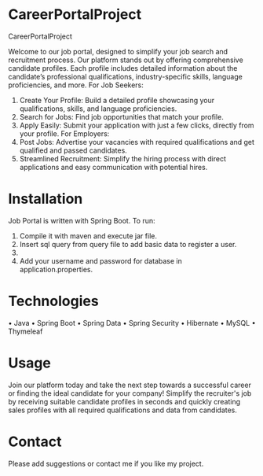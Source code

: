 # CareerPortalProject

CareerPortalProject

Welcome to our job portal, designed to simplify your job search and recruitment process. Our platform stands out by offering comprehensive candidate profiles. Each profile includes detailed information about the candidate’s professional qualifications, industry-specific skills, language proficiencies, and more.
For Job Seekers:
1.	Create Your Profile: Build a detailed profile showcasing your qualifications, skills, and language proficiencies.
2.	Search for Jobs: Find job opportunities that match your profile.
3.	Apply Easily: Submit your application with just a few clicks, directly from your profile.
For Employers:
1.	Post Jobs: Advertise your vacancies with required qualifications and get qualified and passed candidates.
2.	Streamlined Recruitment: Simplify the hiring process with direct applications and easy communication with potential hires.


# Installation
Job Portal is written with Spring Boot. To run:
1.	Compile it with maven and execute jar file.
2.	Insert sql query from query file to add basic data to register a user.
3.	
4.	Add your username and password for database in application.properties.


# Technologies
•	Java
•	Spring Boot
•	Spring Data
•	Spring Security
•	Hibernate
•	MySQL
•	Thymeleaf


# Usage
Join our platform today and take the next step towards a successful career or finding the ideal candidate for your company! Simplify the recruiter's job by receiving suitable candidate profiles in seconds and quickly creating sales profiles with all required qualifications and data from candidates.

# Contact
Please add suggestions or contact me if you like my project.
